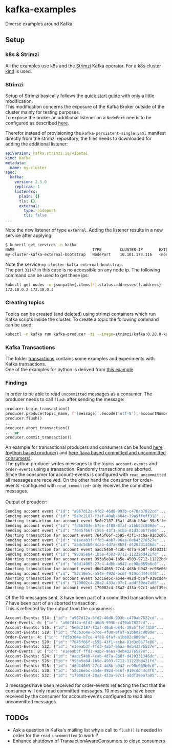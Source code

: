 # kafka-examples
Diverse examples around Kafka

## Setup

### k8s & Strimzi
All the examples use k8s and the [Strimzi](https://strimzi.io/) Kafka operator. For a k8s cluster [kind](https://kind.sigs.k8s.io/) is used.

### Strimzi
Setup of Strimzi basically follows the [quick start guide](https://strimzi.io/quickstarts/) with only a little modification.\
This modification concerns the exposure of the Kafka Broker outside of the cluster mainly for testing purposes.\
To expose the broker an additional listener on a `NodePort` needs to be configured as described [here](https://strimzi.io/docs/operators/master/using.html#proc-accessing-kafka-using-nodeports-str).

Therefor instead of provisioning the `kafka-persistent-single.yaml` manifest directly from the strimzi repository, the files needs to downloaded for adding the additional listener:
```yaml
apiVersion: kafka.strimzi.io/v1beta1
kind: Kafka
metadata:
  name: my-cluster
spec:
  kafka:
    version: 2.5.0
    replicas: 1
    listeners:
      plain: {}
      tls: {}
      external:
        type: nodeport
        tls: false
...
```
Note the new listener of type `external`. Adding the listener results in a new service after applying:
```sh
$ kubectl get services -n kafka
NAME                                  TYPE        CLUSTER-IP       EXTERNAL-IP   PORT(S)                      AGE
my-cluster-kafka-external-bootstrap   NodePort    10.101.173.116   <none>        9094:31147/TCP               20h
```
Note the service `my-cluster-kafka-external-bootstrap`.\
The port `31147` in this case is no accessible on any node ip. The following command can be used to get these ips:
```sh
kubectl get nodes -o jsonpath={.items[*].status.addresses[].address}
172.18.0.2 172.18.0.3
```

### Creating topics
Topics can be created (and deleted) using strimzi containers which run Kafka scripts inside the cluster. To create a topic the following command can be used:

```sh
kubectl -n kafka run kafka-producer -ti --image=strimzi/kafka:0.20.0-kafka-2.6.0 --rm=true --restart=Never -- bin/kafka-topics.sh --create --topic account-events --bootstrap-server my-cluster-kafka-bootstrap:9092
```

### Kafka Transactions
The folder [transactions](./transactions) contains some examples and experiments with Kafka transactions.\
One of the examples for python is derived from [this example](https://github.com/confluentinc/confluent-kafka-python/blob/master/examples/eos-transactions.py)

### Findings
In order to be able to read `uncommitted` messages as a consumer. The producer needs to call `flush` after sending the message:
```python
producer.begin_transaction()
producer.produce(topic_name, f'{message}'.encode('utf-8'), accountNumber.encode("utf-8"))
producer.flush()
...
producer.abort_transaction()
... or
producer.commit_transaction()
```
An example for transactional producers and consumers can be found [here (python based producer)](transactions/account-service-test/sample_producer.py) and [here (java based committed and uncommitted consumers)](transactions/account-service/src/test/java/com/tom/kafka/examples/account/service/TransactionAwareConsumers.java).\
The python producer writes messages to the topics `account-events` and `order-events` using a transaction. Randomly transactions are aborted.\
Since the consumer for account-events is configured with `read_uncommitted` all messages are received. On the other hand the consumer for order-events -configured with `read_committed`- only receives the committed messages.\
\
Output of proudcer:
```sh
Sending account event {"id": "a967d12a-6fd2-46d8-993b-c470ab7822cd"...
Sending account event {"id": "5e0c2187-f3af-40ab-b84c-39a5ffeff318"...
Aborting transaction for account event 5e0c2187-f3af-40ab-b84c-39a5ffeff318
Sending account event {"id": "fd5b304e-b7ce-4f88-8faf-a1bb02c809de"...
Sending account event {"id": "7645f66f-c595-43f1-acba-81d3c0677e86"...
Aborting transaction for account event 7645f66f-c595-43f1-acba-81d3c0677e86
Sending account event {"id": "e1eeab3f-ffd3-4ab7-96aa-0eb43276527e"...
Sending account event {"id": "aadc54b0-4cab-4d7a-8b8f-d420331346dc"...
Aborting transaction for account event aadc54b0-4cab-4d7a-8b8f-d420331346dc
Sending account event {"id": "993a5e84-1b5e-4503-9712-11222bd421fd"...
Aborting transaction for account event 993a5e84-1b5e-4503-9712-11222bd421fd
Sending account event {"id": "d6d14065-27c4-4d8b-b942-ec98e069b6c6"...
Aborting transaction for account event d6d14065-27c4-4d8b-b942-ec98e069b6c6
Sending account event {"id": "52c16e5c-a54e-492d-bc6f-919cdd44c4f0"...
Aborting transaction for account event 52c16e5c-a54e-492d-bc6f-919cdd44c4f0
Sending account event {"id": "179002c4-28a2-433a-97c1-addf39ea7a05"...
Aborting transaction for account event 179002c4-28a2-433a-97c1-addf39ea7a05
```
Of the 10 messages sent, 3 have been part of a committed transaction while 7 have been part of an aborted transaction.\
This is reflected by the output from the consumers:
```sh
Account-Events: 514: {"id": "a967d12a-6fd2-46d8-993b-c470ab7822cd"...
Order-Events: 0: {"id": "a967d12a-6fd2-46d8-993b-c470ab7822cd"...
Account-Events: 516: {"id": "5e0c2187-f3af-40ab-b84c-39a5ffeff318"...
Account-Events: 518: {"id": "fd5b304e-b7ce-4f88-8faf-a1bb02c809de"...
Order-Events: 4: {"id": "fd5b304e-b7ce-4f88-8faf-a1bb02c809de"...
Account-Events: 520: {"id": "7645f66f-c595-43f1-acba-81d3c0677e86"...
Account-Events: 522: {"id": "e1eeab3f-ffd3-4ab7-96aa-0eb43276527e"...
Order-Events: 8: {"id": "e1eeab3f-ffd3-4ab7-96aa-0eb43276527e"...
Account-Events: 524: {"id": "aadc54b0-4cab-4d7a-8b8f-d420331346dc"...
Account-Events: 526: {"id": "993a5e84-1b5e-4503-9712-11222bd421fd"...
Account-Events: 528: {"id": "d6d14065-27c4-4d8b-b942-ec98e069b6c6"...
Account-Events: 530: {"id": "52c16e5c-a54e-492d-bc6f-919cdd44c4f0"...
Account-Events: 532: {"id": "179002c4-28a2-433a-97c1-addf39ea7a05"...
```
3 messages have been received for order-events reflecting the fact that the consumer will only read committed messages. 10 messages have been received by the consumer for account-events configured to read also uncommitted messages.

## TODOs
* Ask a question in Kafka's mailing list why a call to `flush()` is needed in order for the `read_uncommitted` to work ?
* Enhance shutdown of TransactionAwareConsumers to close consumers
